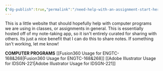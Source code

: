 ```yaml
---
{"dg-publish":true,"permalink":"/need-help-with-an-assignment-start-here/","tags":["gardenEntry"]}
---
```



This is a little website that should hopefully help with computer programs we are using in classes, or assignments in general. This is essentially hosted off of my note-taking app, so it isn't entirely curated for sharing with others. Its just a nice benefit that I can do this to share notes. If something isn't working, let me know!


**COMPUTER PROGRAMS**
[[Fusion360 Usage for ENGTC-168&268\|Fusion360 Usage for ENGTC-168&268]]
[[Adobe Illustrator Usage for IDSGN-221\|Adobe Illustrator Usage for IDSGN-221]]
